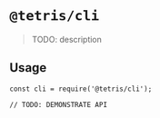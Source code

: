 # `@tetris/cli`

> TODO: description

## Usage

```
const cli = require('@tetris/cli');

// TODO: DEMONSTRATE API
```
